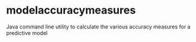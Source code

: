 # modelaccuracymeasures
Java command line utility to calculate the various accuracy measures for a predictive model
